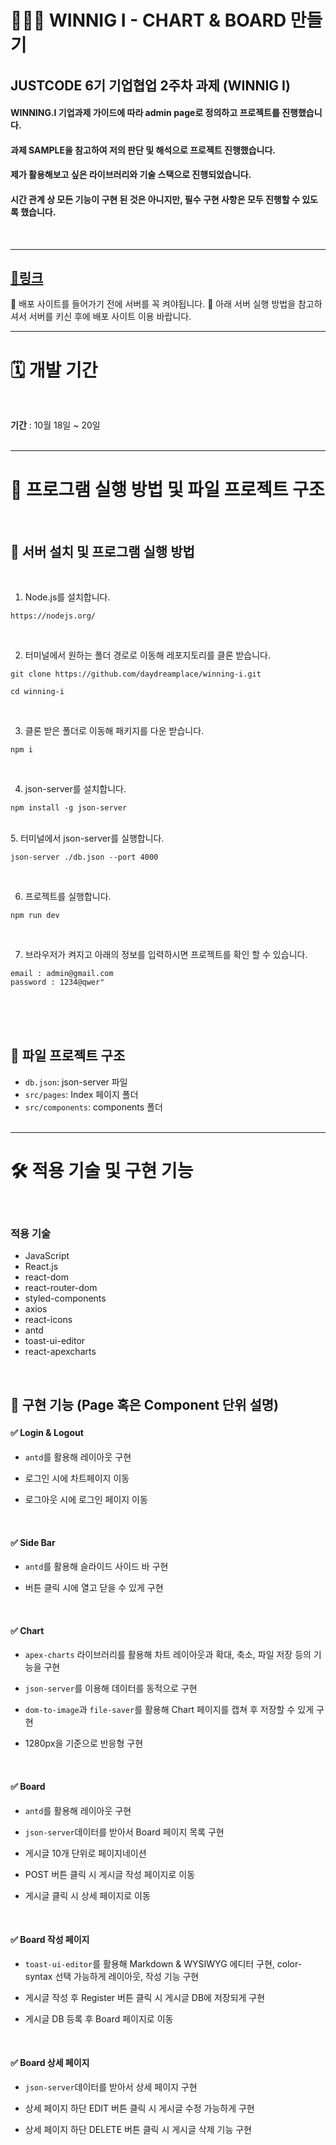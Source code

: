 # 👩🏻‍💻 WINNIG I - CHART & BOARD 만들기

## JUSTCODE 6기 기업협업 2주차 과제 (WINNIG I)
#### WINNING.I 기업과제 가이드에 따라 admin page로 정의하고 프로젝트를 진행했습니다.
#### 과제 SAMPLE을 참고하여 저의 판단 및 해석으로 프로젝트 진행했습니다.
#### 제가 활용해보고 싶은 라이브러리와 기술 스택으로 진행되었습니다.
#### 시간 관계 상 모든 기능이 구현 된 것은 아니지만, 필수 구현 사항은 모두 진행할 수 있도록 했습니다.

<br />

---

## **[📌링크]( https://eden-winning-i.netlify.app )**
🚨 배포 사이트를 들어가기 전에 서버를 꼭 켜야됩니다. 🚨
아래 서버 실행 방법을 참고하셔서 서버를 키신 후에 배포 사이트 이용 바랍니다.
 <br/>

---

# 🗓 개발 기간

<br />

**기간** : 10월 18일 ~ 20일
<br />
<br />


---

# 🚧 프로그램 실행 방법 및 파일 프로젝트 구조

  <br />

## 🔡 서버 설치 및 프로그램 실행 방법

<br />

1. Node.js를 설치합니다.

```
https://nodejs.org/
```
<br />

2.  터미널에서 원하는 폴더 경로로 이동해 레포지토리를 클론 받습니다.

```
git clone https://github.com/daydreamplace/winning-i.git

cd winning-i
```

<br />

3.  클론 받은 폴더로 이동해 패키지를 다운 받습니다.

```
npm i
```

<br />

4.  json-server를 설치합니다.

```
npm install -g json-server
```

<br />
5.  터미널에서 json-server를 실행합니다.

```
json-server ./db.json --port 4000
```

<br />

6.  프로젝트를 실행합니다.

```
npm run dev
```

<br />

7. 브라우저가 켜지고 아래의 정보를 입력하시면 프로젝트를 확인 할 수 있습니다.
```
email : admin@gmail.com
password : 1234@qwer"
```

   <br />
   <br />
   <br />

## 📂 파일 프로젝트 구조

- `db.json`: json-server 파일
- `src/pages`: Index 페이지 폴더
- `src/components`: components 폴더
  <br />
  <br />

---

# 🛠 적용 기술 및 구현 기능

<br />

### 적용 기술

- JavaScript
- React.js
- react-dom
- react-router-dom
- styled-components
- axios
- react-icons
- antd
- toast-ui-editor
- react-apexcharts

<br />

## 📑 구현 기능 (Page 혹은 Component 단위 설명)
### 

#### ✅ Login & Logout
- `antd`를 활용해 레이아웃 구현
- 로그인 시에 차트페이지 이동
- 로그아웃 시에 로그인 페이지 이동

  <br />

#### ✅ Side Bar
- `antd`를 활용해 슬라이드 사이드 바 구현
- 버튼 클릭 시에 열고 닫을 수 있게 구현

  <br />

#### ✅ Chart
- `apex-charts` 라이브러리를 활용해 차트 레이아웃과 확대, 축소, 파일 저장 등의 기능을 구현
- `json-server`를 이용해 데이터를 동적으로 구현
- `dom-to-image`과 `file-saver`를 활용해 Chart 페이지를 캡쳐 후 저장할 수 있게 구현
- 1280px을 기준으로 반응형 구현

  <br />

#### ✅ Board
- `antd`를 활용해 레이아웃 구현
- `json-server`데이터를 받아서 Board 페이지 목록 구현
- 게시글 10개 단위로 페이지네이션 
- POST 버튼 클릭 시 게시글 작성 페이지로 이동
- 게시글 클릭 시 상세 페이지로 이동

  <br />
#### ✅ Board 작성 페이지
- `toast-ui-editor`를 활용해 Markdown & WYSIWYG 에디터 구현, color-syntax 선택 가능하게 레이아웃, 작성 기능 구현
- 게시글 작성 후 Register 버튼 클릭 시 게시글 DB에 저장되게 구현
- 게시글 DB 등록 후 Board 페이지로 이동

  <br />
#### ✅ Board 상세 페이지
- `json-server`데이터를 받아서 상세 페이지 구현
- 상세 페이지 하단 EDIT 버튼 클릭 시 게시글 수정 가능하게 구현
- 상세 페이지 하단 DELETE 버튼 클릭 시 게시글 삭제 기능 구현
  
  <br />
